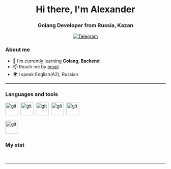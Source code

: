 <div id="header" align="center">
    <h1>Hi there, I'm  Alexander </h1>
    <h3>Golang Developer from Russia, Kazan</h3>
</div>

<div id="socials" align="center">
  <a href="[telegram-url](https://t.me/AlexMona)">
    <img src="https://img.shields.io/badge/Telegram-blue?style=for-the-badge&logo=telegram&logoColor=white" alt="Telegram"/>
  </a>
</div>

### About me
- 🌱 I’m currently learning **Golang, Backend**
- 📫 Reach me by [email](alexandermonako@gmail.com)
- 🌍 I speak English(A2), Russian

---

### Languages and tools

<img src="https://cdn.jsdelivr.net/gh/devicons/devicon/icons/git/git-plain.svg" title="git" width="40" height="40"/>&nbsp;
<img src="https://cdn.jsdelivr.net/gh/devicons/devicon@latest/icons/go/go-original-wordmark.svg" title="git" width="40" height="40"/>&nbsp;
<img src="https://cdn.jsdelivr.net/gh/devicons/devicon@latest/icons/docker/docker-plain-wordmark.svg" title="git" width="40" height="40"/>&nbsp;
<img src="https://cdn.jsdelivr.net/gh/devicons/devicon@latest/icons/dbeaver/dbeaver-original.svg" title="git" width="40" height="40"/>&nbsp;
<img src="https://cdn.jsdelivr.net/gh/devicons/devicon@latest/icons/cplusplus/cplusplus-original.svg" title="git" width="40" height="40"/>&nbsp;

<img src="https://cdn.jsdelivr.net/gh/devicons/devicon@latest/icons/c/c-original.svg" title="git" width="40" height="40"/>&nbsp;





### My stat

<div id="stat" align="center">
    <img src="https://github-profile-summary-cards.vercel.app/api/cards/profile-details?Alex-Mona=vn7n24fzkq&theme=github_dark" alt=""/>
    <img src="https://github-profile-summary-cards.vercel.app/api/cards/most-commit-language?Alex-Mona=vn7n24fzkq&theme=github_dark" alt=""/>
     <img src="https://github-profile-summary-cards.vercel.app/api/cards/stats?Alex-Mona=vn7n24fzkq&theme=github_dark" alt=""/>
</div>

---

